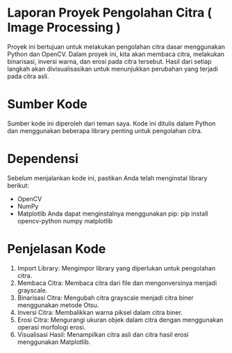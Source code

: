 # Laporan Proyek Pengolahan Citra ( Image Processing )
Proyek ini bertujuan untuk melakukan pengolahan citra dasar menggunakan Python dan OpenCV. Dalam proyek ini, kita akan membaca citra, melakukan binarisasi, inversi warna, dan erosi pada citra tersebut. Hasil dari setiap langkah akan divisualisasikan untuk menunjukkan perubahan yang terjadi pada citra asli.
 
 # Sumber Kode
Sumber kode ini diperoleh dari teman saya. Kode ini ditulis dalam Python dan menggunakan beberapa library penting untuk pengolahan citra.

# Dependensi
Sebelum menjalankan kode ini, pastikan Anda telah menginstal library berikut:
- OpenCV
- NumPy
- Matplotlib
Anda dapat menginstalnya menggunakan pip:
pip install opencv-python numpy matplotlib

# Penjelasan Kode
1. Import Library: Mengimpor library yang diperlukan untuk pengolahan citra.
2. Membaca Citra: Membaca citra dari file dan mengonversinya menjadi grayscale.
3. Binarisasi Citra: Mengubah citra grayscale menjadi citra biner menggunakan metode Otsu.
4. Inversi Citra: Membalikkan warna piksel dalam citra biner.
5. Erosi Citra: Mengurangi ukuran objek dalam citra dengan menggunakan operasi morfologi erosi.
6. Visualisasi Hasil: Menampilkan citra asli dan citra hasil erosi menggunakan Matplotlib.
